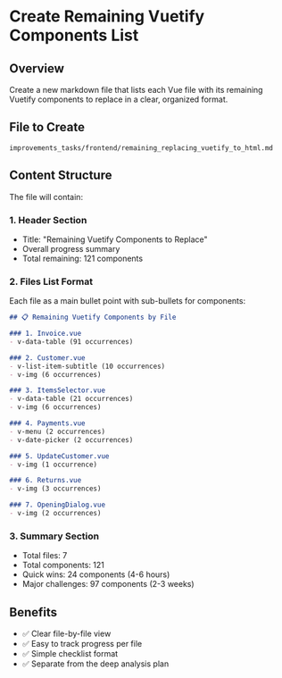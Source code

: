 # Create Remaining Vuetify Components List

## Overview

Create a new markdown file that lists each Vue file with its remaining Vuetify components to replace in a clear, organized format.

## File to Create

`improvements_tasks/frontend/remaining_replacing_vuetify_to_html.md`

## Content Structure

The file will contain:

### 1. Header Section

- Title: "Remaining Vuetify Components to Replace"
- Overall progress summary
- Total remaining: 121 components

### 2. Files List Format

Each file as a main bullet point with sub-bullets for components:

```markdown
## 📋 Remaining Vuetify Components by File

### 1. Invoice.vue
- v-data-table (91 occurrences)

### 2. Customer.vue  
- v-list-item-subtitle (10 occurrences)
- v-img (6 occurrences)

### 3. ItemsSelector.vue
- v-data-table (21 occurrences)
- v-img (6 occurrences)

### 4. Payments.vue
- v-menu (2 occurrences)
- v-date-picker (2 occurrences)

### 5. UpdateCustomer.vue
- v-img (1 occurrence)

### 6. Returns.vue
- v-img (3 occurrences)

### 7. OpeningDialog.vue
- v-img (2 occurrences)
```

### 3. Summary Section

- Total files: 7
- Total components: 121
- Quick wins: 24 components (4-6 hours)
- Major challenges: 97 components (2-3 weeks)

## Benefits

- ✅ Clear file-by-file view
- ✅ Easy to track progress per file
- ✅ Simple checklist format
- ✅ Separate from the deep analysis plan
